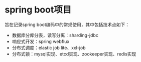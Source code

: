 # spring boot项目

旨在记录spring boot编码中的常规使用，其中包括技术点如下：

- 数据库分库分表，读写分离：sharding-jdbc
- 响应式开发：spring webflux
- 分布式调度：elastic job lite、xxl-job
- 分布式锁：mysql实现、etcd实现、zookeeper实现、redis实现